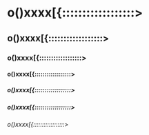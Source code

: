 # o()xxxx[{::::::::::::::::::>
## o()xxxx[{::::::::::::::::::>
### o()xxxx[{::::::::::::::::::>
#### o()xxxx[{::::::::::::::::::>
##### o()xxxx[{::::::::::::::::::>
##### o()xxxx[{::::::::::::::::::>
###### o()xxxx[{::::::::::::::::::>
